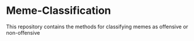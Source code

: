 # Meme-Classification
This repository contains the methods for classifying memes as offensive or non-offensive
